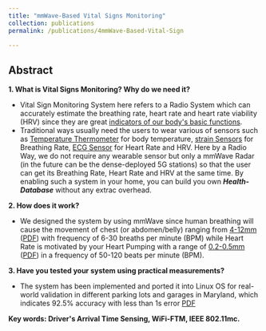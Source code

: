 ```yaml
---
title: "mmWave-Based Vital Signs Monitoring"
collection: publications
permalink: /publications/4mmWave-Based-Vital-Sign

---
```


## Abstract
<b> 1. What is Vital Signs Monitoring? Why do we need it?</b> <br>
  * Vital Sign Monitoring System here refers to a Radio System which can accurately estimate the breathing rate, heart rate and heart rate viability (HRV) since they are great [indicators of our body's basic functions](https://www.hopkinsmedicine.org/health/conditions-and-diseases/vital-signs-body-temperature-pulse-rate-respiration-rate-blood-pressure). <br>
  * Traditional ways usually need the users to wear various of sensors such as [Temperature Thermometer](https://en.wikipedia.org/wiki/Medical_thermometer) for body temperature, [strain Sensors](https://www.nature.com/articles/s41746-019-0083-3) for Breathing Rate, [ECG Sensor](https://en.wikipedia.org/wiki/Electrocardiography) for Heart Rate and HRV. Here by a Radio Way, we do not require any wearable sensor but only a mmWave Radar (in the future can be the dense-deployed 5G stations) so that the user can get its Breathing Rate, Heart Rate and HRV at the same time. By enabling such a system in your home, you can build you own ***Health-Database*** without any extrac overhead.

<b> 2. How does it work?  </b> <br>
  * We designed the system by using mmWave since human breathing will cause the movement of chest (or abdomen/belly) ranging from [4-12mm](https://www.ncbi.nlm.nih.gov/pmc/articles/PMC4035586/) ([PDF](https://xiaolu1263.github.io/files/2014-ChestMovment.pdf)) with frequency of 6-30 breaths per minute (BPM) while Heart Rate is motivated by your Heart Pumping with a range of [0.2-0.5mm](https://www.ncbi.nlm.nih.gov/pmc/articles/PMC4035586/) ([PDF](https://xiaolu1263.github.io/files/2014-ChestMovment.pdf)) in a frequency of 50-120 beats per minute (BPM).

<b> 3. Have you tested your system using practical measurements? </b>
  *  The system has been implemented and ported it into Linux OS for real-world validation in different parking lots and garages in Maryland, which indicates 92.5% accuracy with less than 1s error [PDF](https://xiaolu1263.github.io/files/DriverSensing.pdf)<br>

<b> Key words: Driver's Arrival Time Sensing, WiFi-FTM, IEEE 802.11mc.</b>
